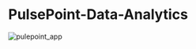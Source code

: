 # PulsePoint-Data-Analytics
![pulepoint_app](https://user-images.githubusercontent.com/40615350/144611364-c94fb891-ac51-4b6a-ae8e-669f79bb4d87.png)
